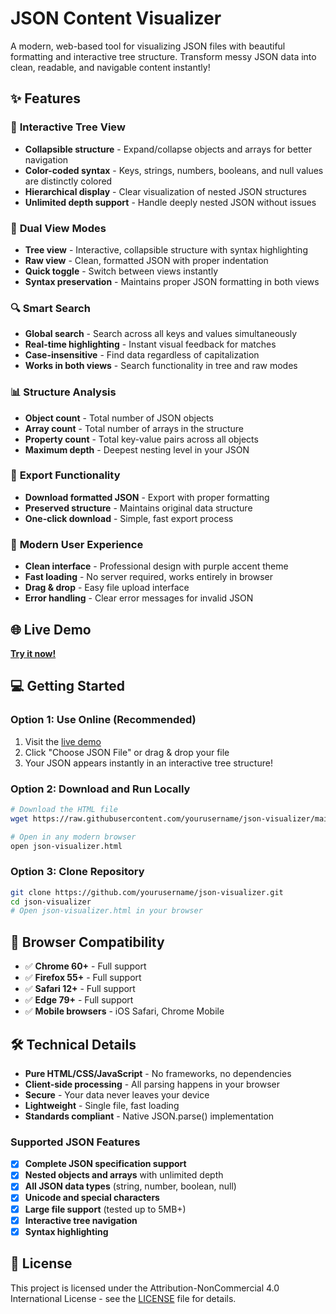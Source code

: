 # JSON Content Visualizer

A modern, web-based tool for visualizing JSON files with beautiful formatting and interactive tree structure. Transform messy JSON data into clean, readable, and navigable content instantly!

## ✨ Features

### 🌳 **Interactive Tree View**
- **Collapsible structure** - Expand/collapse objects and arrays for better navigation
- **Color-coded syntax** - Keys, strings, numbers, booleans, and null values are distinctly colored
- **Hierarchical display** - Clear visualization of nested JSON structures
- **Unlimited depth support** - Handle deeply nested JSON without issues

### 📄 **Dual View Modes**
- **Tree view** - Interactive, collapsible structure with syntax highlighting
- **Raw view** - Clean, formatted JSON with proper indentation
- **Quick toggle** - Switch between views instantly
- **Syntax preservation** - Maintains proper JSON formatting in both views

### 🔍 **Smart Search**
- **Global search** - Search across all keys and values simultaneously
- **Real-time highlighting** - Instant visual feedback for matches
- **Case-insensitive** - Find data regardless of capitalization
- **Works in both views** - Search functionality in tree and raw modes

### 📊 **Structure Analysis**
- **Object count** - Total number of JSON objects
- **Array count** - Total number of arrays in the structure
- **Property count** - Total key-value pairs across all objects
- **Maximum depth** - Deepest nesting level in your JSON

### 💾 **Export Functionality**
- **Download formatted JSON** - Export with proper formatting
- **Preserved structure** - Maintains original data structure
- **One-click download** - Simple, fast export process

### 🎨 **Modern User Experience**
- **Clean interface** - Professional design with purple accent theme
- **Fast loading** - No server required, works entirely in browser
- **Drag & drop** - Easy file upload interface
- **Error handling** - Clear error messages for invalid JSON

## 🌐 Live Demo

**[Try it now!](https://romeroarcasandres.github.io/json-visualizer/)**

## 💻 Getting Started

### Option 1: Use Online (Recommended)
1. Visit the [live demo](https://romeroarcasandres.github.io/json-visualizer/)
2. Click "Choose JSON File" or drag & drop your file
3. Your JSON appears instantly in an interactive tree structure!

### Option 2: Download and Run Locally
```bash
# Download the HTML file
wget https://raw.githubusercontent.com/yourusername/json-visualizer/main/json-visualizer.html

# Open in any modern browser
open json-visualizer.html
```

### Option 3: Clone Repository
```bash
git clone https://github.com/yourusername/json-visualizer.git
cd json-visualizer
# Open json-visualizer.html in your browser
```

## 📱 Browser Compatibility

- ✅ **Chrome 60+** - Full support
- ✅ **Firefox 55+** - Full support  
- ✅ **Safari 12+** - Full support
- ✅ **Edge 79+** - Full support
- ✅ **Mobile browsers** - iOS Safari, Chrome Mobile

## 🛠️ Technical Details

- **Pure HTML/CSS/JavaScript** - No frameworks, no dependencies
- **Client-side processing** - All parsing happens in your browser
- **Secure** - Your data never leaves your device
- **Lightweight** - Single file, fast loading
- **Standards compliant** - Native JSON.parse() implementation

### Supported JSON Features

- [x] **Complete JSON specification support**
- [x] **Nested objects and arrays** with unlimited depth
- [x] **All JSON data types** (string, number, boolean, null)
- [x] **Unicode and special characters**
- [x] **Large file support** (tested up to 5MB+)
- [x] **Interactive tree navigation**
- [x] **Syntax highlighting**

## 📄 License

This project is licensed under the Attribution-NonCommercial 4.0 International License - see the [LICENSE](LICENSE) file for details.
